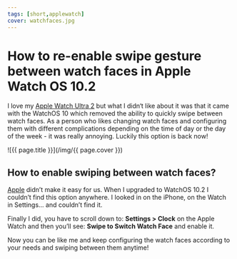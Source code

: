 ```yaml
---
tags: [short,applewatch]
cover: watchfaces.jpg
---
```


# How to re-enable swipe gesture between watch faces in Apple Watch OS 10.2

I love my [Apple Watch Ultra 2](/ultra) but what I didn‘t like about it was that it came with the WatchOS 10 which removed the ability to quickly swipe between watch faces. As a person who likes changing watch faces and configuring them with different complications depending on the time of day or the day of the week - it was really annoying. Luckily this option is back now!

<!--More-->

![{{ page.title }}](/img/{{ page.cover }})

## How to enable swiping between watch faces?

[Apple](/apple) didn’t make it easy for us. When I upgraded to WatchOS 10.2 I couldn’t find this option anywhere. I looked in on the iPhone, on the Watch in Settings… and couldn’t find it.

Finally I did, you have to scroll down to: **Settings > Clock** on the Apple Watch and then you’ll see: **Swipe to Switch Watch Face** and enable it.

Now you can be like me and keep configuring the watch faces according to your needs and swiping between them anytime!

[n]: https://michael.gratis/nozbe
